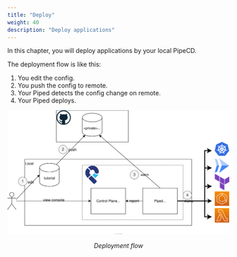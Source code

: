 ```yaml
---
title: "Deploy"
weight: 40
description: "Deploy applications"
---
```


In this chapter, you will deploy applications by your local PipeCD.

The deployment flow is like this:

1. You edit the config.
2. You push the config to remote.
3. Your Piped detects the config change on remote.
4. Your Piped deploys.

![deployment flow](/images/deploy/deployment-flow.svg)
<div style="text-align: center; font-style: italic;">Deployment flow</div>